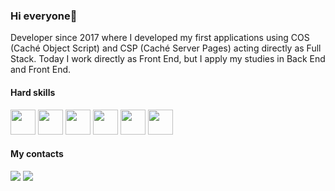 ### Hi everyone👋

Developer since 2017 where I developed my first applications using COS (Caché Object Script) and CSP (Caché Server Pages) acting directly as Full Stack.
Today I work directly as Front End, but I apply my studies in Back End and Front End.
  
#### Hard skills
<div alingn="center">
  <img height="40" width="40" src="https://cdn.jsdelivr.net/gh/devicons/devicon/icons/html5/html5-original-wordmark.svg" />
  <img height="40" width="40" src="https://cdn.jsdelivr.net/gh/devicons/devicon/icons/css3/css3-original-wordmark.svg" />
  <img height="40" width="40" src="https://cdn.jsdelivr.net/gh/devicons/devicon/icons/javascript/javascript-original.svg" />
  <img height="40" width="40" src="https://cdn.jsdelivr.net/gh/devicons/devicon/icons/go/go-original-wordmark.svg" />
  <img height="40" width="40" src="https://cdn.jsdelivr.net/gh/devicons/devicon/icons/git/git-original.svg" />
  <img height="40" width="40" src="https://cdn.jsdelivr.net/gh/devicons/devicon/icons/jquery/jquery-original-wordmark.svg" />
</div>

#### My contacts
<div> 
  <a href="https://www.linkedin.com/in/christian-viana-421239107/" target="_blank"><img src="https://img.shields.io/badge/LinkedIn-0077B5?style=for-the-badge&logo=linkedin&logoColor=white" target="_blank"></a>
  <a href="viana2015christian@gmail.com"><img src="https://img.shields.io/badge/-Gmail-%23333?style=for-the-badge&logo=gmail&logoColor=white" target="_blank"></a> 
</div>

  
   
